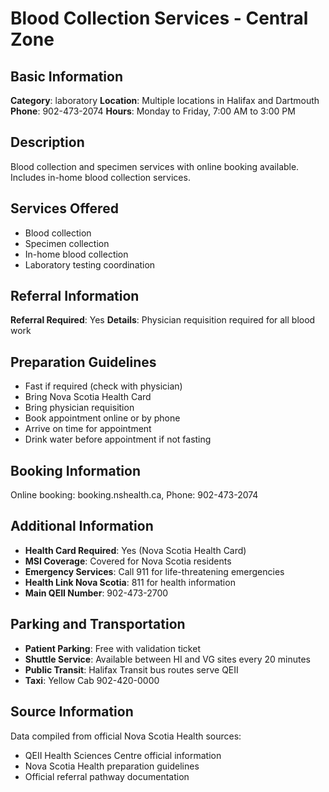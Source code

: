# Blood Collection Services - Central Zone

## Basic Information
**Category**: laboratory
**Location**: Multiple locations in Halifax and Dartmouth
**Phone**: 902-473-2074
**Hours**: Monday to Friday, 7:00 AM to 3:00 PM

## Description
Blood collection and specimen services with online booking available. Includes in-home blood collection services.

## Services Offered
- Blood collection
- Specimen collection
- In-home blood collection
- Laboratory testing coordination

## Referral Information
**Referral Required**: Yes
**Details**: Physician requisition required for all blood work

## Preparation Guidelines
- Fast if required (check with physician)
- Bring Nova Scotia Health Card
- Bring physician requisition
- Book appointment online or by phone
- Arrive on time for appointment
- Drink water before appointment if not fasting

## Booking Information
Online booking: booking.nshealth.ca, Phone: 902-473-2074

## Additional Information
- **Health Card Required**: Yes (Nova Scotia Health Card)
- **MSI Coverage**: Covered for Nova Scotia residents
- **Emergency Services**: Call 911 for life-threatening emergencies
- **Health Link Nova Scotia**: 811 for health information
- **Main QEII Number**: 902-473-2700

## Parking and Transportation
- **Patient Parking**: Free with validation ticket
- **Shuttle Service**: Available between HI and VG sites every 20 minutes
- **Public Transit**: Halifax Transit bus routes serve QEII
- **Taxi**: Yellow Cab 902-420-0000

## Source Information
Data compiled from official Nova Scotia Health sources:
- QEII Health Sciences Centre official information
- Nova Scotia Health preparation guidelines
- Official referral pathway documentation
